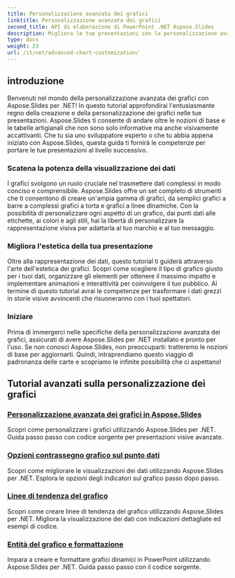 ```yaml
---
title: Personalizzazione avanzata dei grafici
linktitle: Personalizzazione avanzata dei grafici
second_title: API di elaborazione di PowerPoint .NET Aspose.Slides
description: Migliora le tue presentazioni con la personalizzazione avanzata dei grafici utilizzando Aspose.Slides per .NET. Scopri come creare grafici visivamente straordinari e personalizzarli in base alle tue esigenze.
type: docs
weight: 23
url: /it/net/advanced-chart-customization/
---
```


## introduzione

Benvenuti nel mondo della personalizzazione avanzata dei grafici con Aspose.Slides per .NET! In questo tutorial approfondirai l'entusiasmante regno della creazione e della personalizzazione dei grafici nelle tue presentazioni. Aspose.Slides ti consente di andare oltre le nozioni di base e le tabelle artigianali che non sono solo informative ma anche visivamente accattivanti. Che tu sia uno sviluppatore esperto o che tu abbia appena iniziato con Aspose.Slides, questa guida ti fornirà le competenze per portare le tue presentazioni al livello successivo.

### Scatena la potenza della visualizzazione dei dati

I grafici svolgono un ruolo cruciale nel trasmettere dati complessi in modo conciso e comprensibile. Aspose.Slides offre un set completo di strumenti che ti consentono di creare un'ampia gamma di grafici, da semplici grafici a barre a complessi grafici a torta e grafici a linee dinamiche. Con la possibilità di personalizzare ogni aspetto di un grafico, dai punti dati alle etichette, ai colori e agli stili, hai la libertà di personalizzare la rappresentazione visiva per adattarla al tuo marchio e al tuo messaggio.

### Migliora l'estetica della tua presentazione

Oltre alla rappresentazione dei dati, questo tutorial ti guiderà attraverso l'arte dell'estetica dei grafici. Scopri come scegliere il tipo di grafico giusto per i tuoi dati, organizzare gli elementi per ottenere il massimo impatto e implementare animazioni e interattività per coinvolgere il tuo pubblico. Al termine di questo tutorial avrai le competenze per trasformare i dati grezzi in storie visive avvincenti che risuoneranno con i tuoi spettatori.

### Iniziare

Prima di immergerci nelle specifiche della personalizzazione avanzata dei grafici, assicurati di avere Aspose.Slides per .NET installato e pronto per l'uso. Se non conosci Aspose.Slides, non preoccuparti: tratteremo le nozioni di base per aggiornarti. Quindi, intraprendiamo questo viaggio di padronanza delle carte e scopriamo le infinite possibilità che ci aspettano!

## Tutorial avanzati sulla personalizzazione dei grafici
### [Personalizzazione avanzata dei grafici in Aspose.Slides](./advanced-chart-customization/)
Scopri come personalizzare i grafici utilizzando Aspose.Slides per .NET. Guida passo passo con codice sorgente per presentazioni visive avanzate.
### [Opzioni contrassegno grafico sul punto dati](./chart-marker-options-on-data-point/)
Scopri come migliorare le visualizzazioni dei dati utilizzando Aspose.Slides per .NET. Esplora le opzioni degli indicatori sul grafico passo dopo passo.
### [Linee di tendenza del grafico](./chart-trend-lines/)
Scopri come creare linee di tendenza del grafico utilizzando Aspose.Slides per .NET. Migliora la visualizzazione dei dati con indicazioni dettagliate ed esempi di codice.
### [Entità del grafico e formattazione](./chart-entities/)
Impara a creare e formattare grafici dinamici in PowerPoint utilizzando Aspose.Slides per .NET. Guida passo passo con il codice sorgente.
